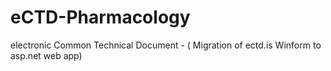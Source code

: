 # eCTD-Pharmacology
electronic Common Technical Document - ( Migration of ectd.is Winform to asp.net web app)

